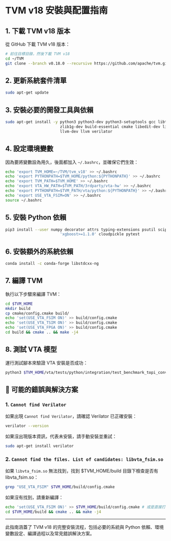 # TVM v18 安裝與配置指南

## 1. 下載 TVM v18 版本

從 GitHub 下載 TVM v18 版本：
```sh
# 前往目標目錄，然後下載 TVM v18
cd ~/TVM
git clone --branch v0.18.0 --recursive https://github.com/apache/tvm.git tvm_v18
```

## 2. 更新系統套件清單
```sh
sudo apt-get update
```

## 3. 安裝必要的開發工具與依賴
```sh
sudo apt-get install -y python3 python3-dev python3-setuptools gcc libtinfo-dev \
                        zlib1g-dev build-essential cmake libedit-dev libxml2-dev \
                        llvm-dev llvm verilator
```

## 4. 設定環境變數

因為要將變數設為用久，後面都加入 `~/.bashrc`，並確保它們生效：
```sh
echo 'export TVM_HOME=~/TVM/tvm_v18' >> ~/.bashrc
echo 'export PYTHONPATH=$TVM_HOME/python:${PYTHONPATH}' >> ~/.bashrc
echo 'export TVM_PATH=$TVM_HOME' >> ~/.bashrc
echo 'export VTA_HW_PATH=$TVM_PATH/3rdparty/vta-hw' >> ~/.bashrc
echo 'export PYTHONPATH=$TVM_PATH/vta/python:${PYTHONPATH}' >> ~/.bashrc
echo 'export USE_VTA_FSIM=ON' >> ~/.bashrc
source ~/.bashrc
```

## 5. 安裝 Python 依賴
```sh
pip3 install --user numpy decorator attrs typing-extensions psutil scipy tornado \
                        'xgboost>=1.1.0' cloudpickle pytest
```

## 6. 安裝額外的系統依賴
```sh
conda install -c conda-forge libstdcxx-ng 
```

## 7. 編譯 TVM

執行以下步驟來編譯 TVM：
```sh
cd $TVM_HOME
mkdir build
cp cmake/config.cmake build/
echo 'set(USE_VTA_FSIM ON)' >> build/config.cmake
echo 'set(USE_VTA_TSIM ON)' >> build/config.cmake
echo 'set(USE_VTA_FPGA ON)' >> build/config.cmake
cd build && cmake .. && make -j4
```

## 8. 測試 VTA 模型

運行測試腳本來驗證 VTA 安裝是否成功：
```sh
python3 $TVM_HOME/vta/tests/python/integration/test_benchmark_topi_conv2d.py
```

## 🚀 可能的錯誤與解決方案

### 1. `Cannot find Verilator`
如果出現 `Cannot find Verilator`，請確認 Verilator 已正確安裝：
```sh
verilator --version
```
如果沒出現版本資訊，代表未安裝，請手動安裝並重試：
```sh
sudo apt-get install verilator
```

### 2. `Cannot find the files. List of candidates: libvta_fsim.so`
如果 `libvta_fsim.so` 無法找到，找到 $TVM_HOME/build 目錄下檢查是否有 libvta_fsim.so：
```sh
grep "USE_VTA_FSIM" $TVM_HOME/build/config.cmake
```
如果沒有找到，請重新編譯：
```sh
echo 'set(USE_VTA_FSIM ON)' >> $TVM_HOME/build/config.cmake # 或是直接打開 config.cmake 修改
cd $TVM_HOME/build && cmake .. && make -j4
```

---
此指南涵蓋了 TVM v18 的完整安裝流程，包括必要的系統與 Python 依賴、環境變數設定、編譯過程以及常見錯誤解決方案。

